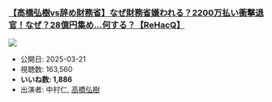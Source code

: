 ### [【高橋弘樹vs辞め財務省】なぜ財務省嫌われる？2200万払い衝撃退官！なぜ？28億円集め…何する？【ReHacQ】](https://www.youtube.com/watch?v=szg5H8-5wy4)
[![](https://img.youtube.com/vi/szg5H8-5wy4/sddefault.jpg)](https://www.youtube.com/watch?v=szg5H8-5wy4)
-   公開日: 2025-03-21
-   視聴数: 163,560
-   **いいね数: 1,886**
-   出演者: 中村仁, [高橋弘樹](/rehacq_fan/people/高橋弘樹 "wikilink")
